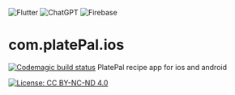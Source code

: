 ![Flutter](https://img.shields.io/badge/Flutter-%2302569B.svg?style=for-the-badge&logo=Flutter&logoColor=white)
![ChatGPT](https://img.shields.io/badge/chatGPT-74aa9c?style=for-the-badge&logo=openai&logoColor=white)
![Firebase](https://img.shields.io/badge/Firebase-039BE5?style=for-the-badge&logo=Firebase&logoColor=white)
<br>
# com.platePal.ios
[![Codemagic build status](https://api.codemagic.io/apps/64a455e28ec6af9e99a705ff/64a455e28ec6af9e99a705fe/status_badge.svg)](https://codemagic.io/apps/64a455e28ec6af9e99a705ff/64a455e28ec6af9e99a705fe/latest_build)
PlatePal recipe app for ios and android

[![License: CC BY-NC-ND 4.0](https://img.shields.io/badge/License-CC%20BY--NC--ND%204.0-lightgrey.svg)](https://creativecommons.org/licenses/by-nc-nd/4.0/)
